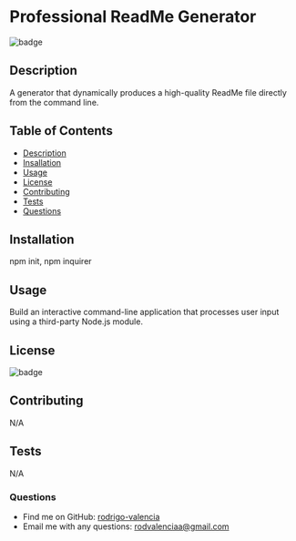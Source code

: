 
  # Professional ReadMe Generator

  ![badge](https://img.shields.io/badge/license-Open-brightgreen)<br />

  ## Description
  A generator that dynamically produces a high-quality ReadMe file directly from the command line.

  ## Table of Contents
  * [Description](#description)
  * [Insallation](#installation)
  * [Usage](#usage)
  * [License](#license)
  * [Contributing](#contributing)
  * [Tests](#tests)
  * [Questions](#questions)

  ## Installation
  npm init, npm inquirer

  ## Usage
  Build an interactive command-line application that processes user input using a third-party Node.js module.

  ## License
  ![badge](https://img.shields.io/badge/license-Open-brightgreen)
  

  ## Contributing 
  N/A

  ## Tests
  N/A

  ### Questions
  * Find me on GitHub: [rodrigo-valencia](https://github.com/rodrigo-valencia)<br />
  * Email me with any questions: rodvalenciaa@gmail.com<br />

